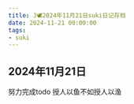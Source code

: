 ```yaml
---
title: J🕊️2024年11月21日suki日记存档
date: 2024-11-21 00:00:00
tags: 
- suki
---
```


## 2024年11月21日
努力完成todo
授人以鱼不如授人以渔